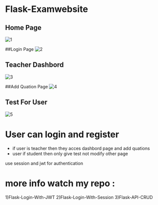 # Flask-Examwebsite
## Home Page 
![1](https://user-images.githubusercontent.com/107461719/225014197-8a2aae51-64e8-401e-bdf8-db152da507d7.PNG)

##Login Page
![2](https://user-images.githubusercontent.com/107461719/225014356-ad30bc79-446e-4ec6-8c93-468e51aae4eb.PNG)

## Teacher Dashbord 
![3](https://user-images.githubusercontent.com/107461719/225014441-248ae9f4-eb0e-48ff-ba60-9a3344663a72.PNG)

##Add Quation Page 
![4](https://user-images.githubusercontent.com/107461719/225014508-d8cef828-4421-470e-9c3b-685c13c5ac47.PNG)

## Test For User 
![5](https://user-images.githubusercontent.com/107461719/225014586-b7b28d09-671a-4812-9a51-f86cd34ca493.PNG)

# User can login and register
- if user is teacher then they acces dashbord page and add quations 
- user if student then only give test not modify other page 

use session and jwt for authentication 

# more info watch my repo :
1)Flask-Login-With-JWT 
2)Flask-Login-With-Session 
3)Flask-API-CRUD
